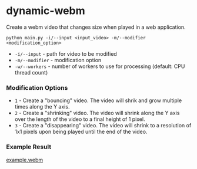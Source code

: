 # dynamic-webm

Create a webm video that changes size when played in a web application.

```
python main.py -i/--input <input_video> -m/--modifier <modification_option>
```

- `-i/--input` - path for video to be modified
- `-m/--modifier` - modification option
- `-w/--workers` - number of workers to use for processing (default: CPU thread count)

### Modification Options

- `1` - Create a "bouncing" video. The video will shrik and grow multiple times along the Y axis.
- `2` - Create a "shrinking" video. The video will shrink along the Y axis over the length of the video to a final height of 1 pixel.
- `3` - Create a "disappearing" video. The video will shrink to a resolution of 1x1 pixels upon being played until the end of the video.

### Example Result

[example.webm](https://user-images.githubusercontent.com/45544056/182500464-c14adb3d-9396-4821-b89a-558e1dbdeca7.webm)
